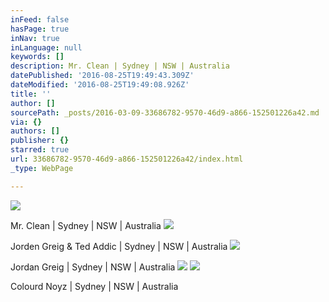 ```yaml
---
inFeed: false
hasPage: true
inNav: true
inLanguage: null
keywords: []
description: Mr. Clean | Sydney | NSW | Australia
datePublished: '2016-08-25T19:49:43.309Z'
dateModified: '2016-08-25T19:49:08.926Z'
title: ''
author: []
sourcePath: _posts/2016-03-09-33686782-9570-46d9-a866-152501226a42.md
via: {}
authors: []
publisher: {}
starred: true
url: 33686782-9570-46d9-a866-152501226a42/index.html
_type: WebPage

---
```

![](https://the-grid-user-content.s3-us-west-2.amazonaws.com/1dd6f3c9-3de7-4e7e-a353-d1e7f17f016f.jpg)

Mr. Clean | Sydney | NSW | Australia
![](https://the-grid-user-content.s3-us-west-2.amazonaws.com/a7020efd-7615-44d9-9149-d5be5a6b48c0.jpg)

Jorden Greig & Ted Addic | Sydney | NSW | Australia
![](https://the-grid-user-content.s3-us-west-2.amazonaws.com/77369e6e-75d2-49d7-9232-ce0dfe94ca91.jpg)

Jordan Greig | Sydney | NSW | Australia
![](https://the-grid-user-content.s3-us-west-2.amazonaws.com/68f85f43-1fbc-4f34-a721-45155aa8c489.jpg)
![](https://the-grid-user-content.s3-us-west-2.amazonaws.com/86e59032-6f0b-4101-b071-95861e7a3630.jpg)

Colourd Noyz | Sydney | NSW | Australia